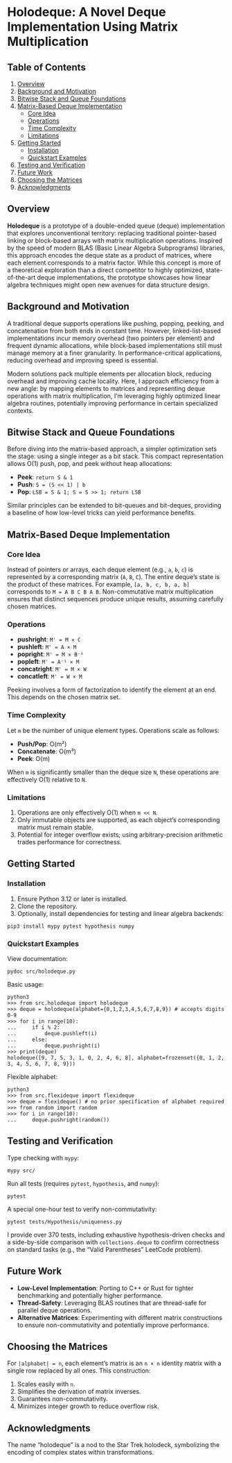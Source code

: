 # Holodeque: A Novel Deque Implementation Using Matrix Multiplication

## Table of Contents

1. [Overview](#overview)
2. [Background and Motivation](#background-and-motivation)
3. [Bitwise Stack and Queue Foundations](#bitwise-stack-and-queue-foundations)
4. [Matrix-Based Deque Implementation](#matrix-based-deque-implementation)
   - [Core Idea](#core-idea)
   - [Operations](#operations)
   - [Time Complexity](#time-complexity)
   - [Limitations](#limitations)
5. [Getting Started](#getting-started)
   - [Installation](#installation)
   - [Quickstart Examples](#quickstart-examples)
6. [Testing and Verification](#testing-and-verification)
7. [Future Work](#future-work)
8. [Choosing the Matrices](#choosing-the-matrices)
9. [Acknowledgments](#acknowledgments)

## Overview

**Holodeque** is a prototype of a double-ended queue (deque) implementation that explores unconventional territory: replacing traditional pointer-based linking or block-based arrays with matrix multiplication operations. Inspired by the speed of modern BLAS (Basic Linear Algebra Subprograms) libraries, this approach encodes the deque state as a product of matrices, where each element corresponds to a matrix factor. While this concept is more of a theoretical exploration than a direct competitor to highly optimized, state-of-the-art deque implementations, the prototype showcases how linear algebra techniques might open new avenues for data structure design.

## Background and Motivation

A traditional deque supports operations like pushing, popping, peeking, and concatenation from both ends in constant time. However, linked-list-based implementations incur memory overhead (two pointers per element) and frequent dynamic allocations, while block-based implementations still must manage memory at a finer granularity. In performance-critical applications, reducing overhead and improving speed is essential.

Modern solutions pack multiple elements per allocation block, reducing overhead and improving cache locality. Here, I approach efficiency from a new angle: by mapping elements to matrices and representing deque operations with matrix multiplication, I’m leveraging highly optimized linear algebra routines, potentially improving performance in certain specialized contexts.

## Bitwise Stack and Queue Foundations

Before diving into the matrix-based approach, a simpler optimization sets the stage: using a single integer as a bit stack. This compact representation allows O(1) push, pop, and peek without heap allocations:
- **Peek**: `return S & 1`
- **Push**: `S = (S << 1) | b`
- **Pop**: `LSB = S & 1; S = S >> 1; return LSB`

Similar principles can be extended to bit-queues and bit-deques, providing a baseline of how low-level tricks can yield performance benefits.

## Matrix-Based Deque Implementation

### Core Idea

Instead of pointers or arrays, each deque element (e.g., `a`, `b`, `c`) is represented by a corresponding matrix (`A`, `B`, `C`). The entire deque’s state is the product of these matrices. For example, `[a, b, c, b, a, b]` corresponds to `M = A B C B A B`. Non-commutative matrix multiplication ensures that distinct sequences produce unique results, assuming carefully chosen matrices.

### Operations

- **pushright**: `M' = M × C`
- **pushleft**: `M' = A × M`
- **popright**: `M' = M × B⁻¹`
- **popleft**: `M' = A⁻¹ × M`
- **concatright**: `M' = M × W`
- **concatleft**: `M' = W × M`

Peeking involves a form of factorization to identify the element at an end. This depends on the chosen matrix set.

### Time Complexity

Let `m` be the number of unique element types. Operations scale as follows:
- **Push/Pop**: O(m²)
- **Concatenate**: O(m³)
- **Peek**: O(m)

When `m` is significantly smaller than the deque size `N`, these operations are effectively O(1) relative to `N`.

### Limitations

1. Operations are only effectively O(1) when `m << N`.
2. Only immutable objects are supported, as each object’s corresponding matrix must remain stable.
3. Potential for integer overflow exists; using arbitrary-precision arithmetic trades performance for correctness.

## Getting Started

### Installation

1. Ensure Python 3.12 or later is installed.
2. Clone the repository.
3. Optionally, install dependencies for testing and linear algebra backends:

```
pip3 install mypy pytest hypothesis numpy
```

### Quickstart Examples

View documentation:

```
pydoc src/holodeque.py
```

Basic usage:

```
python3
>>> from src.holodeque import holodeque
>>> deque = holodeque(alphabet={0,1,2,3,4,5,6,7,8,9}) # accepts digits 0-9
>>> for i in range(10):
...     if i % 2:
...         deque.pushleft(i)
...     else:
...         deque.pushright(i)
>>> print(deque)
holodeque([9, 7, 5, 3, 1, 0, 2, 4, 6, 8], alphabet=frozenset({0, 1, 2, 3, 4, 5, 6, 7, 8, 9}))
```

Flexible alphabet:

```
python3
>>> from src.flexideque import flexideque
>>> deque = flexideque() # no prior specification of alphabet required
>>> from random import random
>>> for i in range(10):
...     deque.pushright(random())
```

## Testing and Verification

Type checking with `mypy`:

```
mypy src/
```

Run all tests (requires `pytest`, `hypothesis`, and `numpy`):

```
pytest
```

A special one-hour test to verify non-commutativity:

```
pytest tests/Hypothesis/uniqueness.py
```

I provide over 370 tests, including exhaustive hypothesis-driven checks and a side-by-side comparison with `collections.deque` to confirm correctness on standard tasks (e.g., the “Valid Parentheses” LeetCode problem).

## Future Work

- **Low-Level Implementation**: Porting to C++ or Rust for tighter benchmarking and potentially higher performance.
- **Thread-Safety**: Leveraging BLAS routines that are thread-safe for parallel deque operations.
- **Alternative Matrices**: Experimenting with different matrix constructions to ensure non-commutativity and potentially improve performance.

## Choosing the Matrices

For `|alphabet| = n`, each element’s matrix is an `n × n` identity matrix with a single row replaced by all ones. This construction:
1. Scales easily with `n`.
2. Simplifies the derivation of matrix inverses.
3. Guarantees non-commutativity.
4. Minimizes integer growth to reduce overflow risk.

## Acknowledgments

The name “holodeque” is a nod to the Star Trek holodeck, symbolizing the encoding of complex states within transformations.